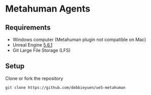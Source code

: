 # Metahuman Agents 

## Requirements
* Windows computer (Metahuman plugin not compatible on Mac)
* Unreal Engine [5.6.1](https://dev.epicgames.com/documentation/en-us/unreal-engine/unreal-engine-5-6-release-notes)
* Git Large File Storage (LFS)

## Setup

Clone or fork the repository
```
git clone https://github.com/debbieyuen/ue5-metahuman
```
